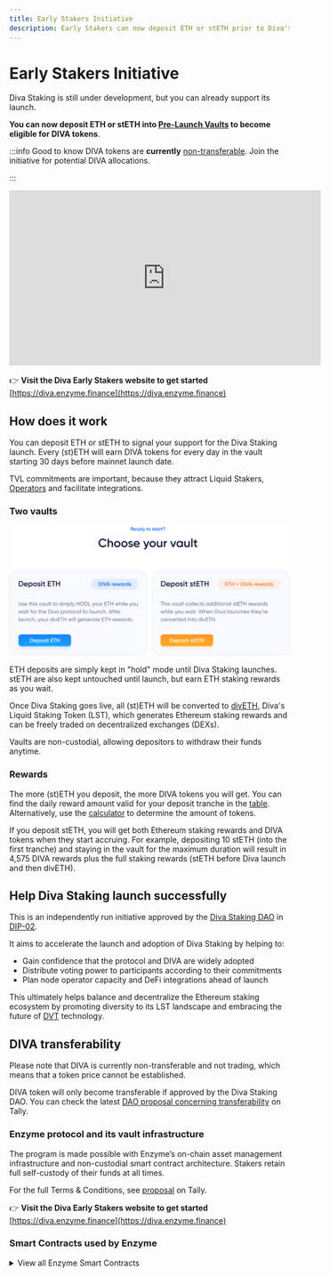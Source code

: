 ```yaml
---
title: Early Stakers Initiative
description: Early Stakers can now deposit ETH or stETH prior to Diva's launch to earn DIVA tokens
---
```

# Early Stakers Initiative

Diva Staking is still under development, but you can already support its launch.

**You can now deposit ETH or stETH into [Pre-Launch Vaults](https://diva.enzyme.finance/#vaults) to become eligible for DIVA tokens**.

:::info Good to know
DIVA tokens are **currently** [non-transferable](https://www.tally.xyz/gov/diva/proposal/52481024395238134144299582623582875841236980209822828761178984408970724801644). Join the initiative for potential DIVA allocations.

:::

<iframe width="560" height="315" src="https://www.youtube.com/embed/4QWk4oNdx0I" title="Diva Early Stakers Vaults" frameborder="0" allow="accelerometer; autoplay; clipboard-write; encrypted-media; gyroscope; picture-in-picture; web-share" allowfullscreen></iframe>

👉 **Visit the Diva Early Stakers website to get started** [https://diva.enzyme.finance](https://diva.enzyme.finance)

## How does it work

You can deposit ETH or stETH to signal your support for the Diva Staking launch. Every (st)ETH will earn DIVA tokens for every day in the vault starting 30 days before mainnet launch date.

TVL commitments are important, because they attract Liquid Stakers, [Operators](participants#operators) and facilitate integrations.

### Two vaults

<div style={{textAlign: 'center'}}>

![Two choices available](img/early_stakers/vault-choices.png)
</div>

ETH deposits are simply kept in "hold" mode until Diva Staking launches. stETH are also kept untouched until launch, but earn ETH staking rewards as you wait.

Once Diva Staking goes live, all (st)ETH will be converted to [divETH](lst), Diva's Liquid Staking Token (LST), which generates Ethereum staking rewards and can be freely traded on decentralized exchanges (DEXs).

Vaults are non-custodial, allowing depositors to withdraw their funds anytime.

### Rewards

The more (st)ETH you deposit, the more DIVA tokens you will get. You can find the daily reward amount valid for your deposit tranche in the [table](https://diva.enzyme.finance/#table). Alternatively, use the [calculator](https://diva.enzyme.finance/#calculator) to determine the amount of tokens.

If you deposit stETH, you will get both Ethereum staking rewards and DIVA tokens when they start accruing. For example, depositing 10 stETH (into the first tranche) and staying in the vault for the maximum duration will result in 4,575 DIVA rewards plus the full staking rewards (stETH before Diva launch and then divETH).

## Help Diva Staking launch successfully

This is an independently run initiative approved by the [Diva Staking DAO](dao) in [DIP-02](https://www.tally.xyz/gov/diva/proposal/45468458207916765916984557235161596151150976178275597160417224501662414206717).

It aims to accelerate the launch and adoption of Diva Staking by helping to:

-   Gain confidence that the protocol and DIVA are widely adopted
-   Distribute voting power to participants according to their commitments
-   Plan node operator capacity and DeFi integrations ahead of launch

This ultimately helps balance and decentralize the Ethereum staking ecosystem by promoting diversity to its LST landscape and embracing the future of [DVT](dvt) technology.

## DIVA transferability

Please note that DIVA is currently non-transferable and not trading, which means that a token price cannot be established.

DIVA token will only become transferable if approved by the Diva Staking DAO. You can check the latest [DAO proposal concerning transferability](https://www.tally.xyz/gov/diva/proposal/52481024395238134144299582623582875841236980209822828761178984408970724801644) on Tally.

### Enzyme protocol and its vault infrastructure

The program is made possible with Enzyme’s on-chain asset management infrastructure and non-custodial smart contract architecture. Stakers retain full self-custody of their funds at all times.

For the full Terms & Conditions, see [proposal](https://www.tally.xyz/gov/diva/proposal/45468458207916765916984557235161596151150976178275597160417224501662414206717) on Tally.

👉 **Visit the Diva Early Stakers website to get started** [https://diva.enzyme.finance](https://diva.enzyme.finance)


### Smart Contracts used by Enzyme

<details><summary>View all Enzyme Smart Contracts</summary>
<p>

### Specific vault contracts

| Component | Diva Early Stakers stETH Vault | Diva Early Stakers ETH Vault |
| --------- | ------------------------------ | ---------------------------- |
| Vault Address | 0x1ce8aafb51e79f6bdc0ef2ebd6fd34b00620f6db | 0x16770d642e882e1769ce4ac8612b8bc0601506fc |
| Vault Proxy | 0x1ce8aafb51e79f6bdc0ef2ebd6fd34b00620f6db | 0x16770d642e882e1769ce4ac8612b8bc0601506fc | 
| Comptroller Proxy | 0x648B8d2340842a7040680915c4dAb89382eeEDA9 | 0xC769Dac189494223a948426647e2615cf7412307 | 

### Contracts shared for both Vaults

| Component | Address |
| --------- | ------- |
| Fund Deployer | 0x4f1C53F096533C04d8157EFB6Bca3eb22ddC6360 |
| Dispatcher | 0xC3DC853dD716bd5754f421ef94fdCbac3902ab32
| Value Interpreter | 0xd7b0610db501b15bfb9b7ddad8b3869de262a327
| Integration Manager | 0x31329024f1a3E4a4B3336E0b1DfA74CC3FEc633e
| Policy Manager | 0xADF5A8DB090627b153Ef0c5726ccfdc1c7aED7bd
| Policy:MinMaxInvestmentPolicy | 0xebdadFC929c357d12281118828AeA556db5be30C
| Policy:AllowedAdaptersPolicy | 0x720ef97bF835699FCF07591952cD2B132D63a6C0
| Policy:AllowedSharesTransferRecipientsPolicy | 0xebE37e43bC6b3AacfE318d6906fc80C4a2a7505A
| Policy:AllowedExternalPositionTypesPolicy | 0x9e076e7d35a3b881Ab9e3DA958431630FdFa756F
| Fee Manager | 0xAf0DFFAC1CE85c3fCe4c2BF50073251F615EefC4
| ProtocolFeeReserve | 0xb7460593bd222e24a2bf4393aa6416bd373995e0
| Protocol Fee Tracker | 0xe97980f1d43c4cd4f1eef0277a2dea7ddbc2cd13
| Deposit Wrapper | 0x59ea865ebb903ebc3e345efbbd4206dbd20d9c3f
</p>
</details>


